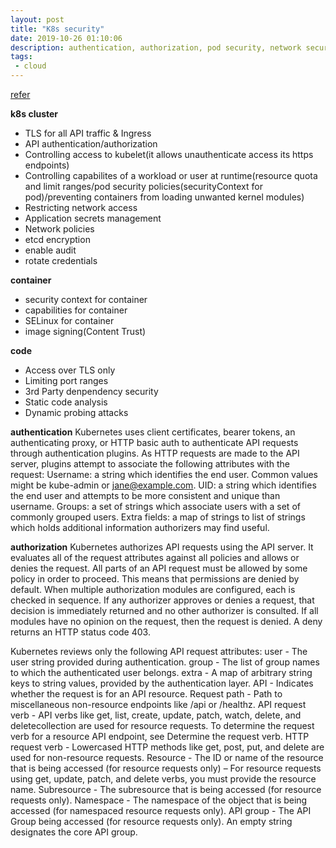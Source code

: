 ```yaml
---
layout: post
title: "K8s security"
date: 2019-10-26 01:10:06
description: authentication, authorization, pod security, network security and so on
tags:
 - cloud
---
```


[refer](https://kubernetes.io/docs/concepts/security/)

**k8s cluster**
- TLS for all API traffic & Ingress
- API authentication/authorization
- Controlling access to kubelet(it allows unauthenticate access its https endpoints)
- Controlling capabilites of a workload or user at runtime(resource quota and
  limit ranges/pod security policies(securityContext for pod)/preventing containers from loading unwanted kernel modules)
- Restricting network access
- Application secrets management
- Network policies
- etcd encryption
- enable audit
- rotate credentials

**container**
- security context for container
- capabilities for container
- SELinux for container
- image signing(Content Trust)

**code**
- Access over TLS only
- Limiting port ranges
- 3rd Party denpendency security
- Static code analysis
- Dynamic probing attacks

**authentication**
Kubernetes uses client certificates, bearer tokens, an authenticating proxy, or HTTP basic auth to authenticate API requests through authentication plugins. As HTTP requests are made to the API server, plugins attempt to associate the following attributes with the request:
Username: a string which identifies the end user. Common values might be kube-admin or jane@example.com.
UID: a string which identifies the end user and attempts to be more consistent and unique than username.
Groups: a set of strings which associate users with a set of commonly grouped users.
Extra fields: a map of strings to list of strings which holds additional information authorizers may find useful.

**authorization**
Kubernetes authorizes API requests using the API server. It evaluates all of the request attributes against all policies and allows or denies the request. All parts of an API request must be allowed by some policy in order to proceed. This means that permissions are denied by default.
When multiple authorization modules are configured, each is checked in sequence. If any authorizer approves or denies a request, that decision is immediately returned and no other authorizer is consulted. If all modules have no opinion on the request, then the request is denied. A deny returns an HTTP status code 403.

Kubernetes reviews only the following API request attributes:
user - The user string provided during authentication.
group - The list of group names to which the authenticated user belongs.
extra - A map of arbitrary string keys to string values, provided by the authentication layer.
API - Indicates whether the request is for an API resource.
Request path - Path to miscellaneous non-resource endpoints like /api or /healthz.
API request verb - API verbs like get, list, create, update, patch, watch, delete, and deletecollection are used for resource requests. To determine the request verb for a resource API endpoint, see Determine the request verb.
HTTP request verb - Lowercased HTTP methods like get, post, put, and delete are used for non-resource requests.
Resource - The ID or name of the resource that is being accessed (for resource requests only) – For resource requests using get, update, patch, and delete verbs, you must provide the resource name.
Subresource - The subresource that is being accessed (for resource requests only).
Namespace - The namespace of the object that is being accessed (for namespaced resource requests only).
API group - The API Group being accessed (for resource requests only). An empty string designates the core API group.

